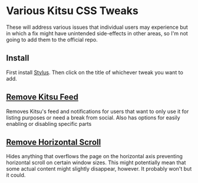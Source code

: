 # Various Kitsu CSS Tweaks
These will address various issues that individual users may experience but in which a fix might have unintended side-effects in other areas, so I'm not going to add them to the official repo.

## Install
First install [Stylus](https://github.com/openstyles/stylus). Then click on the title of whichever tweak you want to add.

## [Remove Kitsu Feed](https://github.com/Reinachan/remove-kitsu-feed/raw/main/remove-kitsu-feed.user.css)
Removes Kitsu's feed and notifications for users that want to only use it for listing purposes or need a break from social. Also has options for easily enabling or disabling specific parts <br>

## [Remove Horizontal Scroll](https://github.com/Reinachan/Kitsu-CSS-Tweaks/raw/main/remove-horizontal-scroll-kitsu.user.css)
Hides anything that overflows the page on the horizontal axis preventing horizontal scroll on certain window sizes. This might potentially mean that some actual content might slightly disappear, however. It probably won't but it could.
